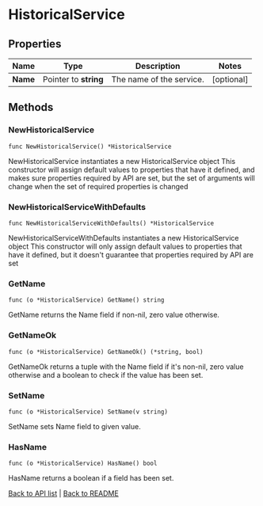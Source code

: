 # HistoricalService

## Properties

Name | Type | Description | Notes
------------ | ------------- | ------------- | -------------
**Name** | Pointer to **string** | The name of the service. | [optional] 

## Methods

### NewHistoricalService

`func NewHistoricalService() *HistoricalService`

NewHistoricalService instantiates a new HistoricalService object
This constructor will assign default values to properties that have it defined,
and makes sure properties required by API are set, but the set of arguments
will change when the set of required properties is changed

### NewHistoricalServiceWithDefaults

`func NewHistoricalServiceWithDefaults() *HistoricalService`

NewHistoricalServiceWithDefaults instantiates a new HistoricalService object
This constructor will only assign default values to properties that have it defined,
but it doesn't guarantee that properties required by API are set

### GetName

`func (o *HistoricalService) GetName() string`

GetName returns the Name field if non-nil, zero value otherwise.

### GetNameOk

`func (o *HistoricalService) GetNameOk() (*string, bool)`

GetNameOk returns a tuple with the Name field if it's non-nil, zero value otherwise
and a boolean to check if the value has been set.

### SetName

`func (o *HistoricalService) SetName(v string)`

SetName sets Name field to given value.

### HasName

`func (o *HistoricalService) HasName() bool`

HasName returns a boolean if a field has been set.


[Back to API list](../README.md#documentation-for-api-endpoints) | [Back to README](../README.md)
